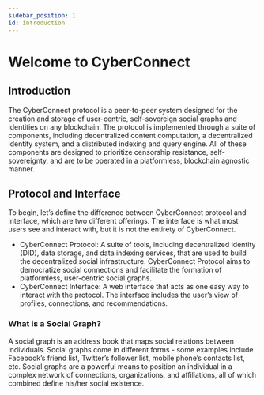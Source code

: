 ```yaml
---
sidebar_position: 1
id: introduction
---
```


# Welcome to CyberConnect

## Introduction

The CyberConnect protocol is a peer-to-peer system designed for the creation and storage of user-centric, self-sovereign social graphs and identities on any blockchain. The protocol is implemented through a suite of components, including decentralized content computation, a decentralized identity system, and a distributed indexing and query engine. All of these components are designed to prioritize censorship resistance, self-sovereignty, and are to be operated in a platformless, blockchain agnostic manner. 

## Protocol and Interface
To begin, let’s define the difference between CyberConnect protocol and interface, which are two different offerings. The interface is what most users see and interact with, but it is not the entirety of CyberConnect.
- CyberConnect Protocol: A suite of tools, including decentralized identity (DID), data storage, and data indexing services, that are used to build the decentralized social infrastructure. CyberConnect Protocol aims to democratize social connections and facilitate the formation of platformless, user-centric social graphs.
- CyberConnect Interface: A web interface that acts as one easy way to interact with the protocol. The interface includes the user’s view of profiles, connections, and recommendations. 

### What is a **Social Graph**?

A social graph is an address book that maps social relations between individuals. 
Social graphs come in different forms - some examples include Facebook’s friend list, Twitter’s follower list, mobile phone’s contacts list, etc. Social graphs are a powerful means to position an individual in a complex network of connections, organizations, and affiliations, all of which combined define his/her social existence. 


